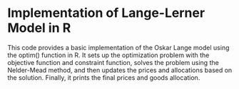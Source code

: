 
# Implementation of Lange-Lerner Model in R

This code provides a basic implementation of the Oskar Lange model using the optim() function in R. It sets up the optimization problem with the objective function and constraint function, solves the problem using the Nelder-Mead method, and then updates the prices and allocations based on the solution. Finally, it prints the final prices and goods allocation.



